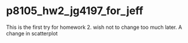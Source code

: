# p8105_hw2_jg4197_for_jeff
This is the first try for homework 2. wish not to change too much later.
A change in scatterplot